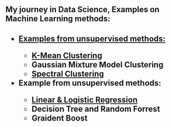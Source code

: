 <h2>My journey in Data Science, Examples on Machine Learning methods:<h2>
  <ul>
    <li> <a href="KMean Method/README.md">Examples from unsupervised methods: </a></li>
    <ul>
      <li><a href="KMean Method/KMean.ipynb">K-Mean Clustering </a></li>
      <li>Gaussian Mixture Model Clustering</li>
      <li><a href="SpectralClustering/README.md">Spectral Clustering</a></li>
    </ul>
    <li>Example from unsupervised methods:</li>
    <ul>
      <li><a href="Linear_and_Logisitic_Regression/README.md">Linear & Logistic Regression</a></li>
      <li>Decision Tree and Random Forrest</li>
      <li>Graident Boost</li>
    </ul>

</ul>
